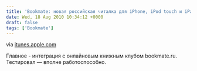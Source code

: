 ```yaml
---
title: 'Bookmate: новая российская читалка для iPhone, iPod touch и iPad'
date: Wed, 18 Aug 2010 10:34:12 +0000
draft: false
tags: ['Bookmate']
---
```


via [itunes.apple.com](http://itunes.apple.com/ru/app/bookmate/id386177450?mt=8)

Главное - интеграция с онлайновым книжным клубом bookmate.ru. Тестировал — вполне работоспособно.
